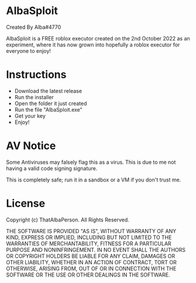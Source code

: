 # AlbaSploit
Created By Alba#4770

AlbaSploit is a FREE roblox executor created on the 2nd October 2022 as an experiment, where it has now grown into hopefully a roblox executor for everyone to enjoy!
# Instructions
- Download the latest release
- Run the installer
- Open the folder it just created
- Run the file "AlbaSploit.exe"
- Get your key
- Enjoy!
# AV Notice
Some Antiviruses may falsely flag this as a virus. This is due to me not having a valid code signing signature.

This is completely safe; run it in a sandbox or a VM if you don't trust me.

# License
Copyright (c) ThatAlbaPerson. All Rights Reserved.

THE SOFTWARE IS PROVIDED "AS IS", WITHOUT WARRANTY OF ANY KIND, EXPRESS OR IMPLIED, INCLUDING BUT NOT LIMITED TO THE WARRANTIES OF MERCHANTABILITY, FITNESS FOR A PARTICULAR PURPOSE AND NONINFRINGEMENT. IN NO EVENT SHALL THE AUTHORS OR COPYRIGHT HOLDERS BE LIABLE FOR ANY CLAIM, DAMAGES OR OTHER LIABILITY, WHETHER IN AN ACTION OF CONTRACT, TORT OR OTHERWISE, ARISING FROM, OUT OF OR IN CONNECTION WITH THE SOFTWARE OR THE USE OR OTHER DEALINGS IN THE SOFTWARE.
